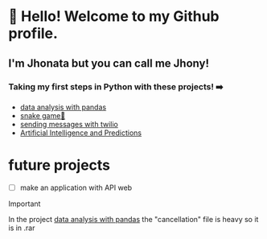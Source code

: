 # 👋 Hello! Welcome to my Github profile.
## I'm Jhonata but you can call me Jhony!

### Taking my first steps in Python with these projects! ➡️

<ul>
<li><a href="https://github.com/jH0NYSS/py/tree/main/Analisando_dados">data analysis with pandas</a></li>
<li><a href="https://github.com/jH0NYSS/py/tree/main/game">snake game🐍</a></li>
<li><a href="https://github.com/jH0NYSS/py/tree/main/msg_twilio">sending messages with twilio</a></li>
<li><a href="https://github.com/jH0NYSS/py/tree/main/previs%C3%B5es_IA">Artificial Intelligence and Predictions</a></li>
</ul>

# future projects
- [ ] make an application with API web
      
> [!IMPORTANT]
> In the project <a href="https://github.com/jH0NYSS/py/tree/main/Analisando_dados" >data analysis with pandas</a> the "cancellation" file is heavy so it is in .rar
